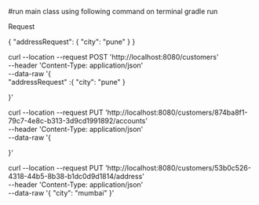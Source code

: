 #run main class using following command on terminal
gradle run

Request

{
"addressRequest": {
"city": "pune"
}
}

curl --location --request POST 'http://localhost:8080/customers' \
--header 'Content-Type: application/json' \
--data-raw '{   
"addressRequest" :{
"city": "pune"
}

}'


curl --location --request PUT 'http://localhost:8080/customers/874ba8f1-79c7-4e8c-b313-3d9cd1991892/accounts' \
--header 'Content-Type: application/json' \
--data-raw '{

}'


curl --location --request PUT 'http://localhost:8080/customers/53b0c526-4318-44b5-8b38-b1dc0d9d1814/address' \
--header 'Content-Type: application/json' \
--data-raw '{
"city": "mumbai"
}'
